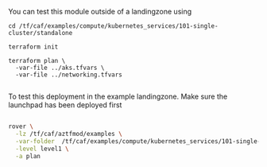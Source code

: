You can test this module outside of a landingzone using

```
cd /tf/caf/examples/compute/kubernetes_services/101-single-cluster/standalone

terraform init

terraform plan \
  -var-file ../aks.tfvars \
  -var-file ../networking.tfvars


```

To test this deployment in the example landingzone. Make sure the launchpad has been deployed first

```bash

rover \
  -lz /tf/caf/aztfmod/examples \
  -var-folder  /tf/caf/examples/compute/kubernetes_services/101-single-cluster/ \
  -level level1 \
  -a plan

```